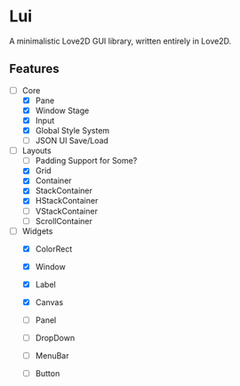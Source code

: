 # Lui

A minimalistic Love2D GUI library, written entirely in Love2D.

## Features

- [ ] Core
    - [x] Pane
    - [x] Window Stage
    - [x] Input
    - [x] Global Style System
    - [ ] JSON UI Save/Load
- [ ] Layouts
    - [ ] Padding Support for Some?
    - [x] Grid
    - [x] Container
    - [x] StackContainer
    - [x] HStackContainer
    - [ ] VStackContainer
    - [ ] ScrollContainer
- [ ] Widgets
    - [x] ColorRect
    - [x] Window
    - [x] Label
    - [x] Canvas
    - [ ] Panel
    - [ ] DropDown
    - [ ] MenuBar
    - [ ] Button

